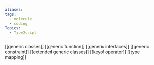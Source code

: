 ```yaml
---
aliases:
tags:
  - molecule
  - coding
Topics:
  - TypeScript
---
```

[[generic classes]]
[[generic function]]
[[generic interfaces]]
[[generic constraint]]
[[extended generic classes]]
[[keyof operator]]
[[type mapping]]